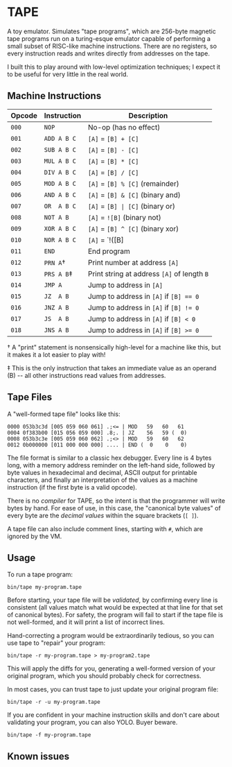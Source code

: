 # TAPE

A toy emulator. Simulates "tape programs", which are 256-byte magnetic tape programs run on a turing-esque emulator capable of performing a small subset of RISC-like machine instructions. There are no registers, so every instruction reads and writes directly from addresses on the tape.

I built this to play around with low-level optimization techniques; I expect it to be useful for very little in the real world.

## Machine Instructions

| Opcode | Instruction | Description                                                  |
| ------ | ----------- | ------------------------------------------------------------ |
| `000`  | `NOP`       | No-op (has no effect)                                        |
| `001`  | `ADD A B C` | `[A]` = `[B] + [C]`                                          |
| `002`  | `SUB A B C` | `[A]` = `[B] - [C]`                                          |
| `003`  | `MUL A B C` | `[A]` = `[B] * [C]`                                          |
| `004`  | `DIV A B C` | `[A]` = `[B] / [C]`                                          |
| `005`  | `MOD A B C` | `[A]` = `[B] % [C]`    (remainder)                           |
| `006`  | `AND A B C` | `[A]` = `[B] & [C]`    (binary and)                          |
| `007`  | `OR  A B C` | `[A]` = `[B] \| [C]`    (binary or)                          |
| `008`  | `NOT A B`   | `[A]` = `![B]`         (binary not)                          |
| `009`  | `XOR A B C` | `[A]` = `[B] ^ [C]`    (binary xor)                          |
| `010`  | `NOR A B C` | `[A]` = `!([B] | [C])` (binary nor)                          |
| `011`  | `END`       | End program                                                  |
| `012`  | `PRN A`†    | Print number at address `[A]`                                |
| `013`  | `PRS A B`‡  | Print string at address `[A]` of length `B`                  |
| `014`  | `JMP A`     | Jump to address in `[A]`                                     |
| `015`  | `JZ  A B`   | Jump to address in `[A]` if `[B] == 0`                       |
| `016`  | `JNZ A B`   | Jump to address in `[A]` if `[B] != 0`                       |
| `017`  | `JS  A B`   | Jump to address in `[A]` if `[B] < 0`                        |
| `018`  | `JNS A B`   | Jump to address in `[A]` if `[B] >= 0`                       |

† A "print" statement is nonsensically high-level for a machine like this, but it makes it a lot easier to play with!

‡ This is the only instruction that takes an immediate value as an operand (B) -- all other instructions read values from addresses.

## Tape Files

A "well-formed tape file" looks like this:

```text
0000 053b3c3d [005 059 060 061] .;<= | MOD   59   60   61
0004 0f383b00 [015 056 059 000] .8;. | JZ    56   59 (  0)
0008 053b3c3e [005 059 060 062] .;<> | MOD   59   60   62
0012 0b000000 [011 000 000 000] .... | END (  0    0    0)
```

The file format is similar to a classic hex debugger. Every line is 4 bytes long, with a memory address reminder on the left-hand side, followed by byte values in hexadecimal and decimal, ASCII output for printable characters, and finally an interpretation of the values as a machine instruction (if the first byte is a valid opcode).

There is no _compiler_ for TAPE, so the intent is that the programmer will write bytes by hand. For ease of use, in this case, the "canonical byte values" of every byte are the _decimal values_ within the square brackets (`[ ]`).

A tape file can also include comment lines, starting with `#`, which are ignored by the VM.

## Usage

To run a tape program:

```
bin/tape my-program.tape
```

Before starting, your tape file will be _validated_, by confirming every line is consistent (all values match what would be expected at that line for that set of canonical bytes). For safety, the program will fail to start if the tape file is not well-formed, and it will print a list of incorrect lines.

Hand-correcting a program would be extraordinarily tedious, so you can use tape to "repair" your program:

```
bin/tape -r my-program.tape > my-program2.tape
```

This will apply the diffs for you, generating a well-formed version of your original program, which you should probably check for correctness.

In most cases, you can trust tape to just update your original program file:

```
bin/tape -r -u my-program.tape
```

If you are confident in your machine instruction skills and don't care about validating your program, you can also YOLO. Buyer beware.

```
bin/tape -f my-program.tape
```

## Known issues
